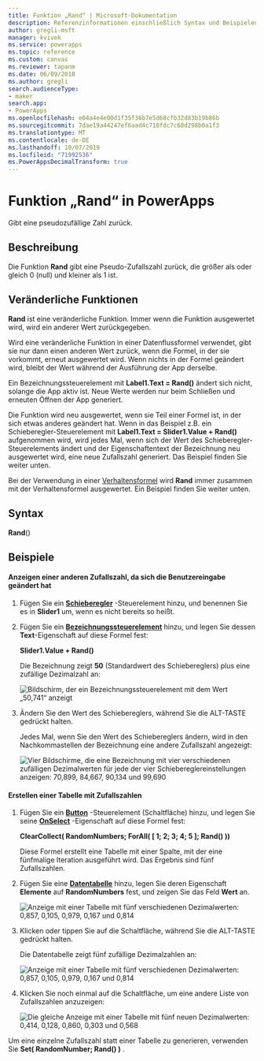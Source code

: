 ```yaml
---
title: Funktion „Rand“ | Microsoft-Dokumentation
description: Referenzinformationen einschließlich Syntax und Beispielen für die Funktion „Rand“ in PowerApps
author: gregli-msft
manager: kvivek
ms.service: powerapps
ms.topic: reference
ms.custom: canvas
ms.reviewer: tapanm
ms.date: 06/09/2018
ms.author: gregli
search.audienceType:
- maker
search.app:
- PowerApps
ms.openlocfilehash: e04a4e4e00d1f35f36b7e5d68cfb32d83b19b86b
ms.sourcegitcommit: 7dae19a44247ef6aad4c718fdc7c68d298b0a1f3
ms.translationtype: MT
ms.contentlocale: de-DE
ms.lasthandoff: 10/07/2019
ms.locfileid: "71992536"
ms.PowerAppsDecimalTransform: true
---
```

# <a name="rand-function-in-powerapps"></a>Funktion „Rand“ in PowerApps
Gibt eine pseudozufällige Zahl zurück.

## <a name="description"></a>Beschreibung
Die Funktion **Rand** gibt eine Pseudo-Zufallszahl zurück, die größer als oder gleich 0 (null) und kleiner als 1 ist.

## <a name="volatile-functions"></a>Veränderliche Funktionen
**Rand** ist eine veränderliche Funktion.  Immer wenn die Funktion ausgewertet wird, wird ein anderer Wert zurückgegeben.  

Wird eine veränderliche Funktion in einer Datenflussformel verwendet, gibt sie nur dann einen anderen Wert zurück, wenn die Formel, in der sie vorkommt, erneut ausgewertet wird.  Wenn nichts in der Formel geändert wird, bleibt der Wert während der Ausführung der App derselbe.

Ein Bezeichnungssteuerelement mit **Label1.Text = Rand()** ändert sich nicht, solange die App aktiv ist.  Neue Werte werden nur beim Schließen und erneuten Öffnen der App generiert.

Die Funktion wird neu ausgewertet, wenn sie Teil einer Formel ist, in der sich etwas anderes geändert hat.  Wenn in das Beispiel z.B. ein Schieberegler-Steuerelement mit **Label1.Text = Slider1.Value + Rand()** aufgenommen wird, wird jedes Mal, wenn sich der Wert des Schieberegler-Steuerelements ändert und der Eigenschaftentext der Bezeichnung neu ausgewertet wird, eine neue Zufallszahl generiert.  Das Beispiel finden Sie weiter unten.

Bei der Verwendung in einer [Verhaltensformel](../working-with-formulas-in-depth.md) wird **Rand** immer zusammen mit der Verhaltensformel ausgewertet.  Ein Beispiel finden Sie weiter unten.

## <a name="syntax"></a>Syntax
**Rand**()

## <a name="examples"></a>Beispiele

#### <a name="display-a-different-random-number-as-user-input-changes"></a>Anzeigen einer anderen Zufallszahl, da sich die Benutzereingabe geändert hat
1. Fügen Sie ein **[Schieberegler](../controls/control-slider.md)** -Steuerelement hinzu, und benennen Sie es in **Slider1** um, wenn es nicht bereits so heißt.

1. Fügen Sie ein **[Bezeichnungssteuerelement](../controls/control-text-box.md)** hinzu, und legen Sie dessen **Text**-Eigenschaft auf diese Formel fest:

    **Slider1.Value + Rand()**

    Die Bezeichnung zeigt **50** (Standardwert des Schiebereglers) plus eine zufällige Dezimalzahl an:

    ![Bildschirm, der ein Bezeichnungssteuerelement mit dem Wert „50,741“ anzeigt](media/function-rand/rand-slider-1.png)

1. Ändern Sie den Wert des Schiebereglers, während Sie die ALT-TASTE gedrückt halten.

    Jedes Mal, wenn Sie den Wert des Schiebereglers ändern, wird in den Nachkommastellen der Bezeichnung eine andere Zufallszahl angezeigt:

    ![Vier Bildschirme, die eine Bezeichnung mit vier verschiedenen zufälligen Dezimalwerten für jede der vier Schiebereglereinstellungen anzeigen: 70,899, 84,667, 90,134 und 99,690](media/function-rand/rand-slider-results.png)

#### <a name="create-a-table-of-random-numbers"></a>Erstellen einer Tabelle mit Zufallszahlen
1. Fügen Sie ein **[Button](../controls/control-button.md)** -Steuerelement (Schaltfläche) hinzu, und legen Sie seine **[OnSelect](../controls/properties-core.md)** -Eigenschaft auf diese Formel fest:

    **ClearCollect( RandomNumbers; ForAll( [ 1; 2; 3; 4; 5 ]; Rand() ))**

    Diese Formel erstellt eine Tabelle mit einer Spalte, mit der eine fünfmalige Iteration ausgeführt wird. Das Ergebnis sind fünf Zufallszahlen.

1. Fügen Sie eine **[Datentabelle](../controls/control-data-table.md)** hinzu, legen Sie deren Eigenschaft **Elemente** auf **RandomNumbers** fest, und zeigen Sie das Feld **Wert** an.

    ![Anzeige mit einer Tabelle mit fünf verschiedenen Dezimalwerten: 0,857, 0,105, 0,979, 0,167 und 0,814](media/function-rand/set-show-data.png)

1. Klicken oder tippen Sie auf die Schaltfläche, während Sie die ALT-TASTE gedrückt halten.

    Die Datentabelle zeigt fünf zufällige Dezimalzahlen an:

    ![Anzeige mit einer Tabelle mit fünf verschiedenen Dezimalwerten: 0,857, 0,105, 0,979, 0,167 und 0,814](media/function-rand/rand-collection-1.png)

1. Klicken Sie noch einmal auf die Schaltfläche, um eine andere Liste von Zufallszahlen anzuzeigen:

    ![Die gleiche Anzeige mit einer Tabelle mit fünf neuen Dezimalwerten: 0,414, 0,128, 0,860, 0,303 und 0,568](media/function-rand/rand-collection-2.png)

Um eine einzelne Zufallszahl statt einer Tabelle zu generieren, verwenden Sie **Set( RandomNumber; Rand() )** .
